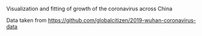 Visualization and fitting of growth of the coronavirus across China

Data taken from https://github.com/globalcitizen/2019-wuhan-coronavirus-data
